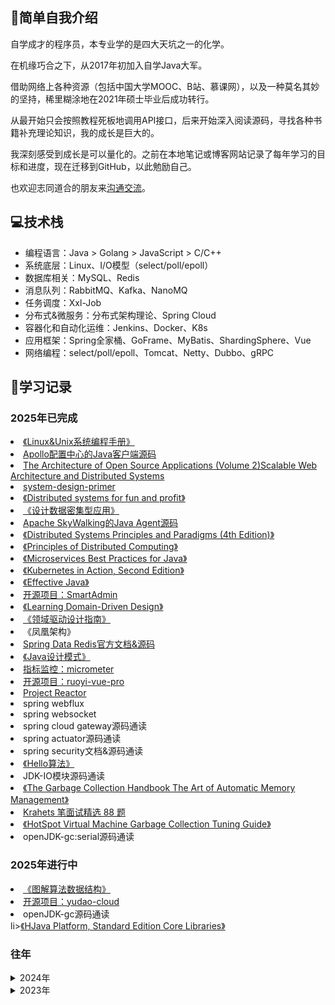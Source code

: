 ## 🙋简单自我介绍
自学成才的程序员，本专业学的是四大天坑之一的化学。

在机缘巧合之下，从2017年初加入自学Java大军。

借助网络上各种资源（包括中国大学MOOC、B站、慕课网），以及一种莫名其妙的坚持，稀里糊涂地在2021年硕士毕业后成功转行。

从最开始只会按照教程死板地调用API接口，后来开始深入阅读源码，寻找各种书籍补充理论知识，我的成长是巨大的。

我深刻感受到成长是可以量化的。之前在本地笔记或博客网站记录了每年学习的目标和进度，现在迁移到GitHub，以此勉励自己。

也欢迎志同道合的朋友来[沟通交流](https://github.com/Xianhuii/Xianhuii/issues)。

## 💻技术栈
- 编程语言：Java > Golang > JavaScript > C/C++
- 系统底层：Linux、I/O模型（select/poll/epoll）
- 数据库相关：MySQL、Redis
- 消息队列：RabbitMQ、Kafka、NanoMQ
- 任务调度：Xxl-Job
- 分布式&微服务：分布式架构理论、Spring Cloud
- 容器化和自动化运维：Jenkins、Docker、K8s
- 应用框架：Spring全家桶、GoFrame、MyBatis、ShardingSphere、Vue
- 网络编程：select/poll/epoll、Tomcat、Netty、Dubbo、gRPC

## 📅学习记录
### 2025年已完成
<li><a href="https://book.douban.com/subject/25809330/">《Linux&Unix系统编程手册》</a></li>
<li><a href="https://github.com/Xianhuii/apollo-java">Apollo配置中心的Java客户端源码</a></li>
<li><a href="https://aosabook.org/en/v2/distsys.html">The Architecture of Open Source Applications (Volume 2)Scalable Web Architecture and Distributed Systems</a></li>
<li><a href="https://github.com/Xianhuii/system-design-primer/blob/master/README-zh-Hans.md">system-design-primer</a></li>
<li><a href="https://book.mixu.net/distsys/single-page.html">《Distributed systems for fun and profit》</a></li>
<li><a href="https://book.douban.com/subject/27154352/">《设计数据密集型应用》</a></li>
<li><a href="https://github.com/Xianhuii/skywalking-java">Apache SkyWalking的Java Agent源码</a></li>
<li><a href="http://barbie.uta.edu/~jli/Resources/MapReduce&Hadoop/Distributed%20Systems%20Principles%20and%20Paradigms.pdf">《Distributed Systems Principles and Paradigms (4th Edition)》</a></li>
<li><a href="https://disco.ethz.ch/courses/podc_allstars/lecture/podc.pdf">《Principles of Distributed Computing》</a></li>
<li><a href="https://github.com/Xianhuii/skywalking-java](https://www.redbooks.ibm.com/redbooks/pdfs/sg248357.pdf">《Microservices Best Practices for Java》</a></li>
<li><a href="https://book.douban.com/subject/34986745/">《Kubernetes in Action, Second Edition》</a></li>
<li><a href="https://book.douban.com/subject/27047716/">《Effective Java》</a></li>
<li><a href="https://github.com/1024-lab/smart-admin">开源项目：SmartAdmin</a></li>
<li><a href="https://book.douban.com/subject/35470134/">《Learning Domain-Driven Design》</a></li>
<li><a href="https://ddd-fans.github.io/ddd-guideline/main.html">《领域驱动设计指南》</a></li>
<li>《凤凰架构》</li>
<li><a href="https://docs.spring.io/spring-data/redis/reference/index.html">Spring Data Redis官方文档&源码</a></li>
<li><a href="https://book.douban.com/subject/30173863/">《Java设计模式》</a></li>
<li><a href="https://github.com/micrometer-metrics/micrometer">指标监控：micrometer</a></li>
<li><a href="https://github.com/Xianhuii/ruoyi-vue-pro">开源项目：ruoyi-vue-pro</a></li>
<li><a href="https://github.com/Xianhuii/reactor-core">Project Reactor</a></li>
<li>spring webflux</li>
<li>spring websocket</li>
<li>spring cloud gateway源码通读</li>
<li>spring actuator源码通读</li>
<li>spring security文档&源码通读</li>
<li><a href="https://www.hello-algo.com/chapter_hello_algo/">《Hello算法》</a></li>
<li>JDK-IO模块源码通读</li>
<li><a href=""https://book.douban.com/subject/6809987/"">《The Garbage Collection Handbook The Art of Automatic Memory Management》</a></li>
<li><a href="https://leetcode.cn/studyplan/selected-coding-interview/">Krahets 笔面试精选 88 题</a></li>
<li><a href="https://docs.oracle.com/en/java/javase/24/gctuning/hotspot-virtual-machine-garbage-collection-tuning-guide.pdf">《HotSpot Virtual Machine Garbage Collection
Tuning Guide》</a></li>
<li>openJDK-gc:serial源码通读</li>

### 2025年进行中
<li><a href="https://leetcode.cn/leetbook/read/illustration-of-algorithm/55187i/">《图解算法数据结构》</a></li>
<li><a href="https://github.com/Xianhuii/yudao-cloud">开源项目：yudao-cloud</a></li>
<li>openJDK-gc源码通读</li>
li><a href="https://docs.oracle.com/en/java/javase/24/core/java-core-libraries-developer-guide.pdf">《HJava Platform, Standard Edition Core Libraries》</a></li>

### 往年
<details>
<summary>2024年</summary>
  <li>Spring全家桶：重新梳理Spring -> Spring Boot -> Spring Cloud核心源码。</li>
  <li>Spring Boot内嵌Tomcat</li>
  <li>Docker</li>
  <li>RabbitMQ</li>
  <li>Java NIO</li>
  <li> Redis源码、《Redis设计与实现》</li>
  <li>《C程序设计语言》</li>
  <li>Netty源码</li>
  <li>MySQL</li>
  <li>《凤凰架构》</li>
  <li>《Go语言从入门到进阶实战》、《Go语言高级编程》</li>
  <li>《鸟哥的Linux私房菜-基础学习篇》</li>
  <li>ShardingSphere</li>
  <li>《自己动手写Java虚拟机》</li>
  <li>Vue.js源码</li>
  <li>Dubbo源码</li>
  <li>MySQL源码</li>
  <li>Xxl-Job源码</li>
  <li>Spring全家桶源码：Spring Framework、Spring Boot、Spring Cloud Common</li>
  <li>Sentinel</li>
  <li>SkyWalking</li>
  <li>Nginx</li>
  <li>《微服务架构设计模式》</li>
  <li>SeaTa</li>
</details>
<details>
<summary>2023年</summary>
  <li><a href="https://www.cnblogs.com/Xianhuii/category/1971111.html">Spring Core中Spring IoC和AOP的相关官方文档和源码</a></li>
  <li><a href="https://www.cnblogs.com/Xianhuii/category/2261873.html">Spring Data Access中事务的相关官方文档和源码</a></li>
  <li><a href="https://www.cnblogs.com/Xianhuii/category/2254144.html">Spring Web MVC官方文档和相关源码</a></li>
  <li><a href="https://www.cnblogs.com/Xianhuii/category/2272475.html">Spring Boot核心官方文档和源码</a></li>
  <li><a href="https://www.cnblogs.com/Xianhuii/category/2335157.html">Mybatis源码</a></li>
  <li>Spring Cloud Commons</li>
  <li>Netty</li>
  <li>Shiro：官方文档（授权、鉴权、加密、缓存）</li>
  <li>MySQL：《Understanding MySQL internals》（MySQL的基础架构）、《MySQL是怎样运行的：从根儿上理解MySQL》</li>
  <li>Log4j2 & Slf4j：官方文档（Appender、Layout、异步）</li>
  <li>Kafka：官方文档、Kafka权威指南（第2版）、Apache Kafka源码剖析、深入理解Kafka 核心设计与实践原理</li>
</details>
